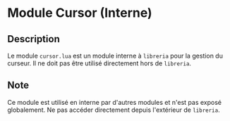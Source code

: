 # Module Cursor (Interne)

## Description
Le module `cursor.lua` est un module interne à `libreria` pour la gestion du curseur. Il ne doit pas être utilisé directement hors de `libreria`.

## Note
Ce module est utilisé en interne par d'autres modules et n'est pas exposé globalement. Ne pas accéder directement depuis l'extérieur de `libreria`.
